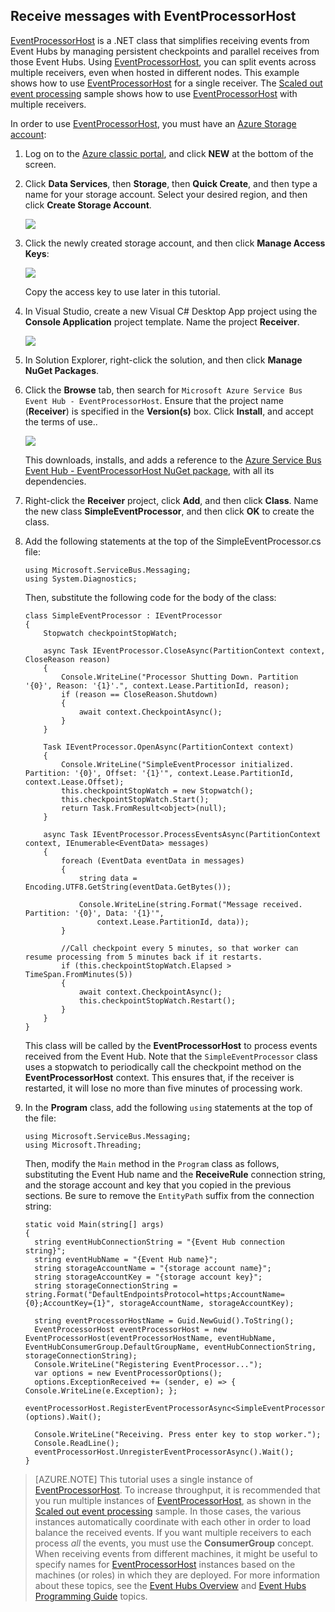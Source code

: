 ## Receive messages with EventProcessorHost

[EventProcessorHost][] is a .NET class that simplifies receiving events from Event Hubs by managing persistent checkpoints and parallel receives from those Event Hubs. Using [EventProcessorHost][], you can split events across multiple receivers, even when hosted in different nodes. This example shows how to use [EventProcessorHost][] for a single receiver. The [Scaled out event processing][] sample shows how to use [EventProcessorHost][] with multiple receivers.

In order to use [EventProcessorHost][], you must have an [Azure Storage account][]:

1. Log on to the [Azure classic portal][], and click **NEW** at the bottom of the screen.

2. Click **Data Services**, then **Storage**, then **Quick Create**, and then type a name for your storage account. Select your desired region, and then click **Create Storage Account**.

    ![][11]

3. Click the newly created storage account, and then click **Manage Access Keys**:

    ![][12]

    Copy the access key to use later in this tutorial.

4. In Visual Studio, create a new Visual C# Desktop App project using the **Console  Application** project template. Name the project **Receiver**.

    ![][14]

5. In Solution Explorer, right-click the solution, and then click **Manage NuGet Packages**.

6. Click the **Browse** tab, then search for `Microsoft Azure Service Bus Event Hub - EventProcessorHost`. Ensure that the project name (**Receiver**) is specified in the **Version(s)** box. Click **Install**, and accept the terms of use..

    ![][13]

	This downloads, installs, and adds a reference to the [Azure Service Bus Event Hub - EventProcessorHost NuGet package](https://www.nuget.org/packages/Microsoft.Azure.ServiceBus.EventProcessorHost), with all its dependencies.

7. Right-click the **Receiver** project, click **Add**, and then click **Class**. Name the new class **SimpleEventProcessor**, and then click **OK** to create the class.

8. Add the following statements at the top of the SimpleEventProcessor.cs file:

	```
	using Microsoft.ServiceBus.Messaging;
	using System.Diagnostics;
	```

	Then, substitute the following code for the body of the class:

	```
    class SimpleEventProcessor : IEventProcessor
	{
	    Stopwatch checkpointStopWatch;

	    async Task IEventProcessor.CloseAsync(PartitionContext context, CloseReason reason)
	    {
	        Console.WriteLine("Processor Shutting Down. Partition '{0}', Reason: '{1}'.", context.Lease.PartitionId, reason);
	        if (reason == CloseReason.Shutdown)
	        {
	            await context.CheckpointAsync();
	        }
	    }

	    Task IEventProcessor.OpenAsync(PartitionContext context)
	    {
	        Console.WriteLine("SimpleEventProcessor initialized.  Partition: '{0}', Offset: '{1}'", context.Lease.PartitionId, context.Lease.Offset);
	        this.checkpointStopWatch = new Stopwatch();
	        this.checkpointStopWatch.Start();
	        return Task.FromResult<object>(null);
	    }

	    async Task IEventProcessor.ProcessEventsAsync(PartitionContext context, IEnumerable<EventData> messages)
	    {
	        foreach (EventData eventData in messages)
	        {
	            string data = Encoding.UTF8.GetString(eventData.GetBytes());

	            Console.WriteLine(string.Format("Message received.  Partition: '{0}', Data: '{1}'",
	                context.Lease.PartitionId, data));
	        }

	        //Call checkpoint every 5 minutes, so that worker can resume processing from 5 minutes back if it restarts.
	        if (this.checkpointStopWatch.Elapsed > TimeSpan.FromMinutes(5))
            {
                await context.CheckpointAsync();
                this.checkpointStopWatch.Restart();
            }
	    }
	}
    ```

	This class will be called by the **EventProcessorHost** to process events received from the Event Hub. Note that the `SimpleEventProcessor` class uses a stopwatch to periodically call the checkpoint method on the **EventProcessorHost** context. This ensures that, if the receiver is restarted, it will lose no more than five minutes of processing work.

9. In the **Program** class, add the following `using` statements at the top of the file:

	```
	using Microsoft.ServiceBus.Messaging;
	using Microsoft.Threading;
	```

	Then, modify the `Main` method in the `Program` class as follows, substituting the Event Hub name and the **ReceiveRule** connection string, and the storage account and key that you copied in the previous sections. Be sure to remove the `EntityPath` suffix from the connection string:

    ```
	static void Main(string[] args)
    {
      string eventHubConnectionString = "{Event Hub connection string}";
      string eventHubName = "{Event Hub name}";
      string storageAccountName = "{storage account name}";
      string storageAccountKey = "{storage account key}";
      string storageConnectionString = string.Format("DefaultEndpointsProtocol=https;AccountName={0};AccountKey={1}", storageAccountName, storageAccountKey);

      string eventProcessorHostName = Guid.NewGuid().ToString();
      EventProcessorHost eventProcessorHost = new EventProcessorHost(eventProcessorHostName, eventHubName, EventHubConsumerGroup.DefaultGroupName, eventHubConnectionString, storageConnectionString);
      Console.WriteLine("Registering EventProcessor...");
      var options = new EventProcessorOptions();
      options.ExceptionReceived += (sender, e) => { Console.WriteLine(e.Exception); };
      eventProcessorHost.RegisterEventProcessorAsync<SimpleEventProcessor>(options).Wait();

      Console.WriteLine("Receiving. Press enter key to stop worker.");
      Console.ReadLine();
      eventProcessorHost.UnregisterEventProcessorAsync().Wait();
    }
	```

> [AZURE.NOTE] This tutorial uses a single instance of [EventProcessorHost][]. To increase throughput, it is recommended that you run multiple instances of [EventProcessorHost][], as shown in the [Scaled out event processing][] sample. In those cases, the various instances automatically coordinate with each other in order to load balance the received events. If you want multiple receivers to each process *all* the events, you must use the **ConsumerGroup** concept. When receiving events from different machines, it might be useful to specify names for [EventProcessorHost][] instances based on the machines (or roles) in which they are deployed. For more information about these topics, see the [Event Hubs Overview][] and [Event Hubs Programming Guide][] topics.

<!-- Links -->
[Event Hubs Overview]: event-hubs-overview.md
[Event Hubs Programming Guide]: event-hubs-programming-guide.md
[Scaled out event processing]: https://code.msdn.microsoft.com/Service-Bus-Event-Hub-45f43fc3
[Azure Storage account]: ../storage/storage-create-storage-account.md
[EventProcessorHost]: http://msdn.microsoft.com/library/azure/microsoft.servicebus.messaging.eventprocessorhost(v=azure.95).aspx
[Azure classic portal]: http://manage.windowsazure.com

<!-- Images -->

[11]: ./media/service-bus-event-hubs-getstarted/create-eph-csharp2.png
[12]: ./media/service-bus-event-hubs-getstarted/create-eph-csharp3.png
[13]: ./media/service-bus-event-hubs-getstarted/create-eph-csharp1.png
[14]: ./media/service-bus-event-hubs-getstarted/create-sender-csharp1.png

